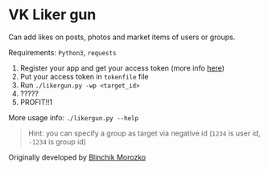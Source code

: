 # VK Liker gun

Can add likes on posts, photos and market items of users or groups.

Requirements: `Python3`, `requests`

1. Register your app and get your access token (more info [here](https://vk.com/dev/implicit_flow_user]))
2. Put your access token in `tokenfile` file
3. Run `./likergun.py -wp <target_id>`
4. ?????
5. PROFIT!!1

More usage info: `./likergun.py --help`

> Hint: you can specify a group as target via negative id 
(`1234` is user id, `-1234` is group id)

Originally developed by [Blinchik Morozko](https://vk.com/djvantuz)
